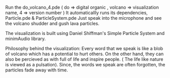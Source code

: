Run the do_volcano_4.pde ( do => digital organic , volcano => visualization name, 4 => version number )
It automaticallly runs its dependencies, Particle.pde & ParticleSystem.pde 
Just speak into the microphone and see the volcano shudder and gush lava particles. 

The visualization is built using Daniel Shiffman's Simple Particle System and minimAudio library.

Philosophy behind the visualization: 
Every word that we speak is like a blob of volcano which has a potential to hurt others.
On the other hand, they can also be percieved as with full of life and inspire people. 
( The life like nature is viewed as a pulsation). Since, the words we speak are often forgotten,
the particles fade away with time.
